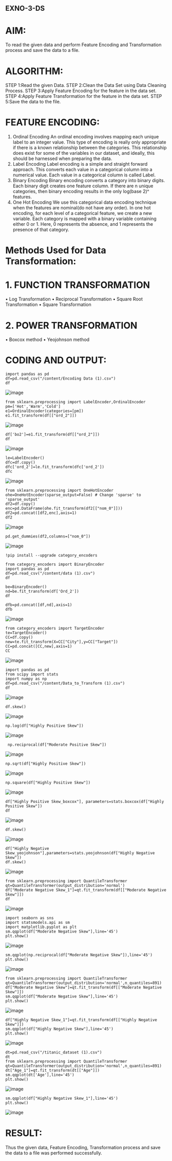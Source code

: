 ## EXNO-3-DS

# AIM:
To read the given data and perform Feature Encoding and Transformation process and save the data to a file.

# ALGORITHM:
STEP 1:Read the given Data.
STEP 2:Clean the Data Set using Data Cleaning Process.
STEP 3:Apply Feature Encoding for the feature in the data set.
STEP 4:Apply Feature Transformation for the feature in the data set.
STEP 5:Save the data to the file.

# FEATURE ENCODING:
1. Ordinal Encoding
An ordinal encoding involves mapping each unique label to an integer value. This type of encoding is really only appropriate if there is a known relationship between the categories. This relationship does exist for some of the variables in our dataset, and ideally, this should be harnessed when preparing the data.
2. Label Encoding
Label encoding is a simple and straight forward approach. This converts each value in a categorical column into a numerical value. Each value in a categorical column is called Label.
3. Binary Encoding
Binary encoding converts a category into binary digits. Each binary digit creates one feature column. If there are n unique categories, then binary encoding results in the only log(base 2)ⁿ features.
4. One Hot Encoding
We use this categorical data encoding technique when the features are nominal(do not have any order). In one hot encoding, for each level of a categorical feature, we create a new variable. Each category is mapped with a binary variable containing either 0 or 1. Here, 0 represents the absence, and 1 represents the presence of that category.

# Methods Used for Data Transformation:
  # 1. FUNCTION TRANSFORMATION
• Log Transformation
• Reciprocal Transformation
• Square Root Transformation
• Square Transformation
  # 2. POWER TRANSFORMATION
• Boxcox method
• Yeojohnson method

# CODING AND OUTPUT:
~~~
import pandas as pd
df=pd.read_csv("/content/Encoding Data (1).csv")
df
~~~
![image](https://github.com/user-attachments/assets/228cf0f6-a67a-401a-a31c-a632546101f7)
~~~
from sklearn.preprocessing import LabelEncoder,OrdinalEncoder
pm=['Hot','Warm','Cold']
e1=OrdinalEncoder(categories=[pm])
e1.fit_transform(df[["ord_2"]])
~~~
![image](https://github.com/user-attachments/assets/31068673-aa16-4582-9ecd-9ab3fceb560c)
~~~
df['bo2']=e1.fit_transform(df[["ord_2"]])
df
~~~
![image](https://github.com/user-attachments/assets/7c478a74-3c68-45c7-be46-ec0aebd21ba3)
~~~
le=LabelEncoder()
dfc=df.copy()
dfc['ord_2']=le.fit_transform(dfc['ord_2'])
dfc
~~~
![image](https://github.com/user-attachments/assets/20c8fa95-4dc6-44cb-b8b8-a2b30520c236)
~~~
from sklearn.preprocessing import OneHotEncoder
ohe=OneHotEncoder(sparse_output=False) # Change 'sparse' to 'sparse_output'
df2=df.copy()
enc=pd.DataFrame(ohe.fit_transform(df2[["nom_0"]]))
df2=pd.concat([df2,enc],axis=1)
df2
~~~
![image](https://github.com/user-attachments/assets/faa24f53-5c3c-4941-b54f-9f9703b8820b)
~~~
pd.get_dummies(df2,columns=["nom_0"])
~~~
![image](https://github.com/user-attachments/assets/fc29521d-a7b4-4c9e-93f6-2a5afac89b49)
~~~
!pip install --upgrade category_encoders

from category_encoders import BinaryEncoder
import pandas as pd
df=pd.read_csv("/content/data (1).csv")
df

be=BinaryEncoder()
nd=be.fit_transform(df['Ord_2'])
df

dfb=pd.concat([df,nd],axis=1)
dfb
~~~
![image](https://github.com/user-attachments/assets/b86b8782-6ba3-41cf-be9a-804c320f2f29)
~~~
from category_encoders import TargetEncoder
te=TargetEncoder()
CC=df.copy()
new=te.fit_transform(X=CC["City"],y=CC["Target"])
CC=pd.concat([CC,new],axis=1)
CC
~~~
![image](https://github.com/user-attachments/assets/06a000ef-a4b3-4ed5-a6bc-f973012d610e)
~~~
import pandas as pd
from scipy import stats
import numpy as np
df=pd.read_csv("/content/Data_to_Transform (1).csv")
df
~~~
![image](https://github.com/user-attachments/assets/74c1e361-cb95-4435-bcbf-0261cac7a819)
~~~
df.skew()
~~~
![image](https://github.com/user-attachments/assets/2a88208f-5d1a-403d-983f-405ee5abacc3)
~~~
np.log(df["Highly Positive Skew"])
~~~
![image](https://github.com/user-attachments/assets/d2ba4e22-cffe-4537-8dfe-d2401c30ecc7)
~~~
 np.reciprocal(df["Moderate Positive Skew"])
~~~
![image](https://github.com/user-attachments/assets/b33e34ad-ad05-47d8-8d0a-c81be3b1fe5e)
~~~
np.sqrt(df["Highly Positive Skew"])
~~~
![image](https://github.com/user-attachments/assets/ad0f565d-babc-40af-9cc4-5884fcee4fe8)
~~~
np.square(df["Highly Positive Skew"])
~~~
![image](https://github.com/user-attachments/assets/e2e36114-b96d-42fb-ae6f-6d683c484304)
~~~
df["Highly Positive Skew_boxcox"], parameters=stats.boxcox(df["Highly Positive Skew"])
df
~~~
![image](https://github.com/user-attachments/assets/a684ad95-7455-4845-91dc-c2ab5497686c)
~~~
df.skew()
~~~
![image](https://github.com/user-attachments/assets/41f12330-a895-4190-a56b-1ae9a12133e7)
~~~
df["Highly Negative Skew_yeojohnson"],parameters=stats.yeojohnson(df["Highly Negative Skew"])
df.skew()
~~~
![image](https://github.com/user-attachments/assets/faa3c789-e5e8-4240-aece-203ff218f00e)
~~~
from sklearn.preprocessing import QuantileTransformer
qt=QuantileTransformer(output_distribution='normal')
df["Moderate Negative Skew_1"]=qt.fit_transform(df[["Moderate Negative Skew"]])
df
~~~
![image](https://github.com/user-attachments/assets/795843fa-e99e-440d-9156-5b0044f2001b)
~~~
import seaborn as sns
import statsmodels.api as sm
import matplotlib.pyplot as plt
sm.qqplot(df["Moderate Negative Skew"],line='45')
plt.show()
~~~
![image](https://github.com/user-attachments/assets/4763f159-6489-4a4c-ae45-eac674a269d7)
~~~
sm.qqplot(np.reciprocal(df["Moderate Negative Skew"]),line='45')
plt.show()
~~~
![image](https://github.com/user-attachments/assets/0497b1bd-7e8d-4993-a8a8-3a71bbd49361)
~~~
from sklearn.preprocessing import QuantileTransformer
qt=QuantileTransformer(output_distribution='normal',n_quantiles=891)
df["Moderate Negative Skew"]=qt.fit_transform(df[["Moderate Negative Skew"]])
sm.qqplot(df["Moderate Negative Skew"],line='45')
plt.show()
~~~
![image](https://github.com/user-attachments/assets/3a8a49bb-9076-43f5-9601-4606efc5e1e5)
~~~
df["Highly Negative Skew_1"]=qt.fit_transform(df[["Highly Negative Skew"]])
sm.qqplot(df["Highly Negative Skew"],line='45')
plt.show()
~~~
![image](https://github.com/user-attachments/assets/3f196d1a-8fe5-441f-9e24-9791afde2b12)
~~~
dt=pd.read_csv("/titanic_dataset (1).csv")
dt
from sklearn.preprocessing import QuantileTransformer
qt=QuantileTransformer(output_distribution='normal',n_quantiles=891)
dt["Age_1"]=qt.fit_transform(dt[["Age"]])
sm.qqplot(dt['Age'],line='45') 
plt.show()
~~~
![image](https://github.com/user-attachments/assets/18c50f9c-1076-4f68-8ab8-ea0c52090901)
~~~
sm.qqplot(df["Highly Negative Skew_1"],line='45')
plt.show()
~~~
![image](https://github.com/user-attachments/assets/1ecad441-22bc-4a74-a8de-647f3a06805f)

# RESULT:

Thus the given data, Feature Encoding, Transformation process and save the data to a file
was performed successfully.

       

